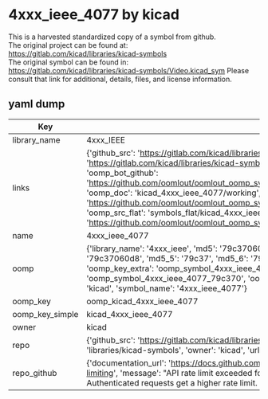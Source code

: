 # 4xxx_ieee_4077 by kicad  
This is a harvested standardized copy of a symbol from github.  
The original project can be found at:  
https://gitlab.com/kicad/libraries/kicad-symbols  
The original symbol can be found in:
https://gitlab.com/kicad/libraries/kicad-symbols/Video.kicad_sym
Please consult that link for additional, details, files, and license information.  
## yaml dump  
| Key | Value |  
| --- | --- |  
| library_name | 4xxx_IEEE |  
| links | {'github_src': 'https://gitlab.com/kicad/libraries/kicad-symbols/Video.kicad_sym', 'github_src_repo': 'https://gitlab.com/kicad/libraries/kicad-symbols', 'oomp_bot': 'kicad_4xxx_ieee_4077/working', 'oomp_bot_github': 'https://github.com/oomlout/oomlout_oomp_symbol_bot/tree/main/kicad_4xxx_ieee_4077/working', 'oomp_doc': 'kicad_4xxx_ieee_4077/working', 'oomp_doc_github': 'https://github.com/oomlout/oomlout_oomp_symbol_doc/tree/main/kicad_4xxx_ieee_4077/working', 'oomp_src_flat': 'symbols_flat/kicad_4xxx_ieee_4077/working', 'oomp_src_flat_github': 'https://github.com/oomlout/oomlout_oomp_symbol_src/tree/main/kicad_4xxx_ieee_4077/working'} |  
| name | 4xxx_ieee_4077 |  
| oomp | {'library_name': '4xxx_ieee', 'md5': '79c37060d84c513b4d90e91d47140b0e', 'md5_10': '79c37060d8', 'md5_5': '79c37', 'md5_6': '79c370', 'oomp_key': 'oomp_4xxx_ieee_4077', 'oomp_key_extra': 'oomp_symbol_4xxx_ieee_4077', 'oomp_key_full': 'oomp_symbol_4xxx_ieee_4077_79c370', 'oomp_key_simple': '4xxx_ieee_4077', 'owner_name': 'kicad', 'symbol_name': '4xxx_ieee_4077'} |  
| oomp_key | oomp_kicad_4xxx_ieee_4077 |  
| oomp_key_simple | kicad_4xxx_ieee_4077 |  
| owner | kicad |  
| repo | {'github_src': 'https://gitlab.com/kicad/libraries/kicad-symbols/Video.kicad_sym', 'name': 'libraries/kicad-symbols', 'owner': 'kicad', 'url': 'https://gitlab.com/kicad/libraries/kicad-symbols'} |  
| repo_github | {'documentation_url': 'https://docs.github.com/rest/overview/resources-in-the-rest-api#rate-limiting', 'message': "API rate limit exceeded for 84.66.173.59. (But here's the good news: Authenticated requests get a higher rate limit. Check out the documentation for more details.)"} |  

